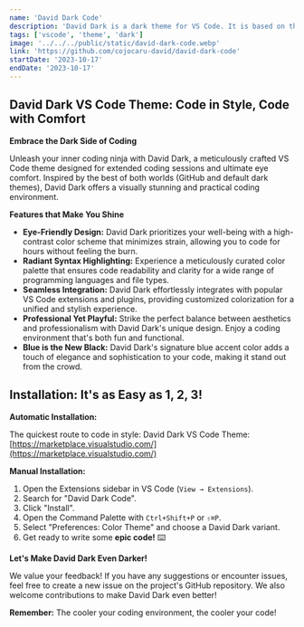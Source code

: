 ```yaml
---
name: 'David Dark Code'
description: 'David Dark is a dark theme for VS Code. It is based on the github theme and the default dark theme. It is designed to be easy on the eyes and to be used for long periods of time.'
tags: ['vscode', 'theme', 'dark']
image: '../../../public/static/david-dark-code.webp'
link: 'https://github.com/cojocaru-david/david-dark-code'
startDate: '2023-10-17'
endDate: '2023-10-17'
---
```

## David Dark VS Code Theme:  Code in Style, Code with Comfort

**Embrace the Dark Side of Coding**

Unleash your inner coding ninja with David Dark, a meticulously crafted VS Code theme designed for extended coding sessions and ultimate eye comfort. Inspired by the best of both worlds (GitHub and default dark themes), David Dark offers a visually stunning and practical coding environment.

**Features that Make You Shine**

- **Eye-Friendly Design:**  David Dark prioritizes your well-being with a high-contrast color scheme that minimizes strain, allowing you to code for hours without feeling the burn.
- **Radiant Syntax Highlighting:**  Experience a meticulously curated color palette that ensures code readability and clarity for a wide range of programming languages and file types.
- **Seamless Integration:**  David Dark effortlessly integrates with popular VS Code extensions and plugins, providing customized colorization for a unified and stylish experience.
- **Professional Yet Playful:**  Strike the perfect balance between aesthetics and professionalism with David Dark's unique design. Enjoy a coding environment that's both fun and functional.
- **Blue is the New Black:**  David Dark's signature blue accent color adds a touch of elegance and sophistication to your code, making it stand out from the crowd.

## Installation: It's as Easy as 1, 2, 3!

**Automatic Installation:**

The quickest route to code in style: David Dark VS Code Theme: [https://marketplace.visualstudio.com/](https://marketplace.visualstudio.com/)

**Manual Installation:**

1. Open the Extensions sidebar in VS Code (`View → Extensions`).
2. Search for "David Dark Code".
3. Click "Install".
4. Open the Command Palette with `Ctrl+Shift+P` or `⇧⌘P`.
5. Select "Preferences: Color Theme" and choose a David Dark variant.
6. Get ready to write some **epic code!** ⌨️

**Let's Make David Dark Even Darker!**

We value your feedback! If you have any suggestions or encounter issues, feel free to create a new issue on the project's GitHub repository. We also welcome contributions to make David Dark even better!

**Remember:** The cooler your coding environment, the cooler your code! 
